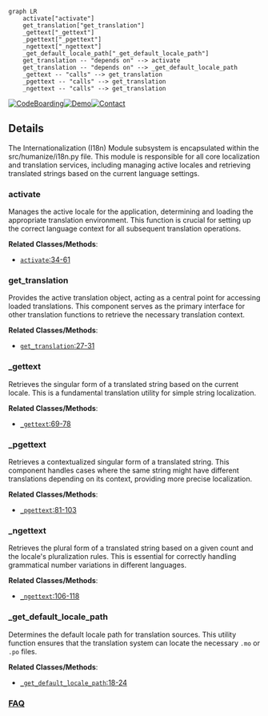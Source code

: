 ```mermaid
graph LR
    activate["activate"]
    get_translation["get_translation"]
    _gettext["_gettext"]
    _pgettext["_pgettext"]
    _ngettext["_ngettext"]
    _get_default_locale_path["_get_default_locale_path"]
    get_translation -- "depends on" --> activate
    get_translation -- "depends on" --> _get_default_locale_path
    _gettext -- "calls" --> get_translation
    _pgettext -- "calls" --> get_translation
    _ngettext -- "calls" --> get_translation
```

[![CodeBoarding](https://img.shields.io/badge/Generated%20by-CodeBoarding-9cf?style=flat-square)](https://github.com/CodeBoarding/GeneratedOnBoardings)[![Demo](https://img.shields.io/badge/Try%20our-Demo-blue?style=flat-square)](https://www.codeboarding.org/demo)[![Contact](https://img.shields.io/badge/Contact%20us%20-%20contact@codeboarding.org-lightgrey?style=flat-square)](mailto:contact@codeboarding.org)

## Details

The Internationalization (I18n) Module subsystem is encapsulated within the src/humanize/i18n.py file. This module is responsible for all core localization and translation services, including managing active locales and retrieving translated strings based on the current language settings.

### activate
Manages the active locale for the application, determining and loading the appropriate translation environment. This function is crucial for setting up the correct language context for all subsequent translation operations.


**Related Classes/Methods**:

- <a href="https://github.com/jmoiron/humanize/blob/master/src/humanize/i18n.py#L34-L61" target="_blank" rel="noopener noreferrer">`activate`:34-61</a>


### get_translation
Provides the active translation object, acting as a central point for accessing loaded translations. This component serves as the primary interface for other translation functions to retrieve the necessary translation context.


**Related Classes/Methods**:

- <a href="https://github.com/jmoiron/humanize/blob/master/src/humanize/i18n.py#L27-L31" target="_blank" rel="noopener noreferrer">`get_translation`:27-31</a>


### _gettext
Retrieves the singular form of a translated string based on the current locale. This is a fundamental translation utility for simple string localization.


**Related Classes/Methods**:

- <a href="https://github.com/jmoiron/humanize/blob/master/src/humanize/i18n.py#L69-L78" target="_blank" rel="noopener noreferrer">`_gettext`:69-78</a>


### _pgettext
Retrieves a contextualized singular form of a translated string. This component handles cases where the same string might have different translations depending on its context, providing more precise localization.


**Related Classes/Methods**:

- <a href="https://github.com/jmoiron/humanize/blob/master/src/humanize/i18n.py#L81-L103" target="_blank" rel="noopener noreferrer">`_pgettext`:81-103</a>


### _ngettext
Retrieves the plural form of a translated string based on a given count and the locale's pluralization rules. This is essential for correctly handling grammatical number variations in different languages.


**Related Classes/Methods**:

- <a href="https://github.com/jmoiron/humanize/blob/master/src/humanize/i18n.py#L106-L118" target="_blank" rel="noopener noreferrer">`_ngettext`:106-118</a>


### _get_default_locale_path
Determines the default locale path for translation sources. This utility function ensures that the translation system can locate the necessary `.mo` or `.po` files.


**Related Classes/Methods**:

- <a href="https://github.com/jmoiron/humanize/blob/master/src/humanize/i18n.py#L18-L24" target="_blank" rel="noopener noreferrer">`_get_default_locale_path`:18-24</a>




### [FAQ](https://github.com/CodeBoarding/GeneratedOnBoardings/tree/main?tab=readme-ov-file#faq)